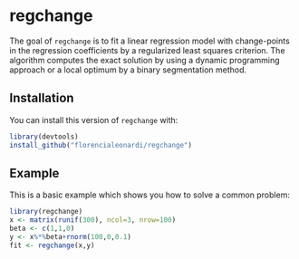 
# regchange

The goal of `regchange` is to fit a linear regression model with
change-points in the regression coefficients by a regularized least
squares criterion. The algorithm computes the exact solution by using a
dynamic programming approach or a local optimum by a binary segmentation
method.

## Installation

You can install this version of `regchange` with:

``` r
library(devtools)
install_github("florencialeonardi/regchange")
```

## Example

This is a basic example which shows you how to solve a common problem:

``` r
library(regchange)
x <- matrix(runif(300), ncol=3, nrow=100)
beta <- c(1,1,0)
y <- x%*%beta+rnorm(100,0,0.1)
fit <- regchange(x,y)
```
